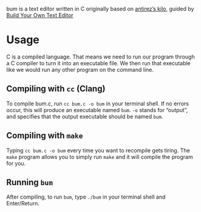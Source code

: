 bum is a text editor written in C originally based on [antirez’s kilo](http://antirez.com/news/108), guided by [Build Your Own Text Editor](https://viewsourcecode.org/snaptoken/kilo/)

# Usage

C is a compiled language. That means we need to run our program through a C compiler to turn it into an executable file. We then run that executable like we would run any other program on the command line.

## Compiling with `cc` (Clang)

To compile bum.c, run `cc bum.c -o bum` in your terminal shell. If no errors occur, this will produce an executable named `bum`. `-o` stands for “output”, and specifies that the output executable should be named `bum`.

## Compiling with `make`

Typing `cc bum.c -o bum` every time you want to recompile gets tiring. The `make` program allows you to simply run `make` and it will compile the program for you.

## Running `bum`

After compiling, to run `bum`, type `./bum` in your terminal shell and Enter/Return.
